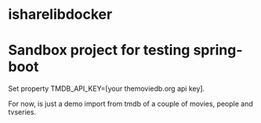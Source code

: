 # isharelibdocker

# Sandbox project for testing spring-boot

Set property TMDB_API_KEY=[your themoviedb.org api key].

For now, is just a demo import from tmdb of a couple of movies, people and tvseries.
